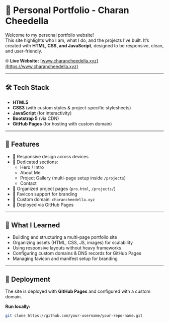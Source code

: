 # 💼 Personal Portfolio - Charan Cheedella

Welcome to my personal portfolio website!  
This site highlights who I am, what I do, and the projects I’ve built. It’s created with **HTML, CSS, and JavaScript**, designed to be responsive, clean, and user-friendly.

🌐 **Live Website:** [www.charancheedella.xyz](https://www.charancheedella.xyz)

---

## 🛠️ Tech Stack

- **HTML5**  
- **CSS3** (with custom styles & project-specific stylesheets)  
- **JavaScript** (for interactivity)  
- **Bootstrap 5** (via CDN)  
- **GitHub Pages** (for hosting with custom domain)  

---

## 📱 Features

- 🔹 Responsive design across devices  
- 🔹 Dedicated sections:  
  - Hero / Intro  
  - About Me  
  - Project Gallery (multi-page setup inside `/projects`)  
  - Contact  
- 🔹 Organized project pages (`pro.html`, `/projects/`)  
- 🔹 Favicon support for branding  
- 🔹 Custom domain: `charancheedella.xyz`  
- 🔹 Deployed via GitHub Pages  

---

## 🧠 What I Learned

- Building and structuring a multi-page portfolio site  
- Organizing assets (HTML, CSS, JS, images) for scalability  
- Using responsive layouts without heavy frameworks  
- Configuring custom domains & DNS records for GitHub Pages  
- Managing favicon and manifest setup for branding  

---

## 🚀 Deployment

The site is deployed with **GitHub Pages** and configured with a custom domain.  

**Run locally:**  
```bash
git clone https://github.com/your-username/your-repo-name.git
